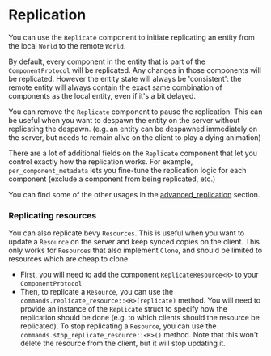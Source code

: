 # Replication

You can use the `Replicate` component to initiate replicating an entity from the local `World` to the remote `World`.

By default, every component in the entity that is part of the `ComponentProtocol` will be replicated. Any changes in
those components
will be replicated.
However the entity state will always be 'consistent': the remote entity will always contain the exact same combination
of components as the local entity, even if it's a bit delayed.

You can remove the `Replicate` component to pause the replication. This can be useful when you want to despawn the
entity on the server without replicating the despawn.
(e.g. an entity can be despawned immediately on the server, but needs to remain alive on the client to play a dying
animation)

There are a lot of additional fields on the `Replicate` component that let you control exactly how the replication
works.
For example, `per_component_metadata` lets you fine-tune the replication logic for each component (exclude a component
from being replicated, etc.)

You can find some of the other usages in the [advanced_replication](../concepts/advanced_replication/title.md) section.


### Replicating resources

You can also replicate bevy `Resources`. This is useful when you want to update a `Resource` on the server and keep synced
copies on the client. This only works for `Resources` that also implement `Clone`, and should be limited to resources which are cheap to clone.

- First, you will need to add the component `ReplicateResource<R>` to your `ComponentProtocol`
- Then, to replicate a `Resource`, you can use the `commands.replicate_resource::<R>(replicate)` method. You will need to provide
an instance of the `Replicate` struct to specify how the replication should be done (e.g. to which clients should the resource
be replicated). To stop replicating a `Resource`, you can use the `commands.stop_replicate_resource::<R>()` method. Note that
this won't delete the resource from the client, but it will stop updating it.